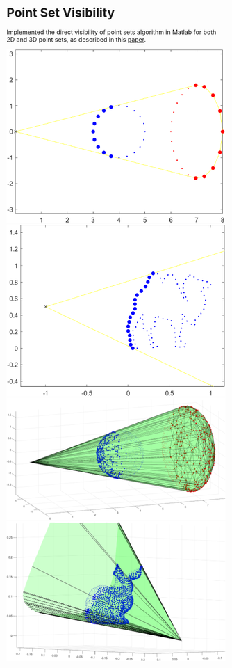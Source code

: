 # Point Set Visibility

Implemented the direct visibility of point sets algorithm in Matlab for both 2D and 3D point sets, as described in this [paper]( https://www.weizmann.ac.il/math/ronen/sites/math.ronen/files/uploads/katz_tal_basri_-_direct_visibility_of_point_sets.pdf).

![circle](./images/2d_circle.png)
![camel](./images/2d_camel.png)
![sphere](./images/3d_sphere.png)
![bunny](./images/3d_bunny.png)


